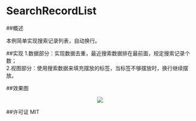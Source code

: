# SearchRecordList

##概述

  本例简单实现搜索记录列表，自动换行。

##实现
1.数据部分：实现数据去重，最近搜索数据排在最前面，规定搜索记录个数；<br>
2.视图部分：使用搜索数据来填充摆放的标签，当标签不够摆放时，换行继续摆放。

##效果图
<p align="center" >
  <img src="https://github.com/youngcao2015/SearchRecordList/blob/master/标签不确定行和列-仿天猫最近搜索记录/Assets.xcassets/records.imageset/记录.png">
</p>

##许可证
  MIT

